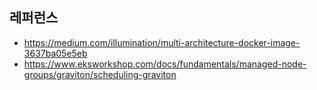 


## 레퍼런스 ##
* https://medium.com/illumination/multi-architecture-docker-image-3637ba05e5eb
* https://www.eksworkshop.com/docs/fundamentals/managed-node-groups/graviton/scheduling-graviton
